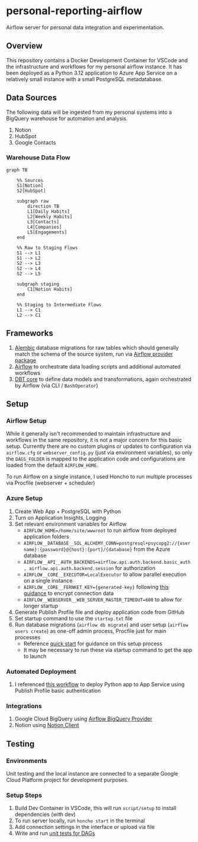 # personal-reporting-airflow

Airflow server for personal data integration and experimentation.

## Overview

This repository contains a Docker Development Container for VSCode and the infrastructure and workflows for my personal airflow instance. It has been deployed as a Python 3.12 application to Azure App Service on a relatively small instance with a small PostgreSQL metadatabase.

## Data Sources

The following data will be ingested from my personal systems into a BigQuery warehouse for automation and analysis.

1. Notion
2. HubSpot
3. Google Contacts

### Warehouse Data Flow

```mermaid
graph TB

    %% Sources
    S1[Notion]
    S2[HubSpot]

    subgraph raw
        direction TB
        L1[Daily Habits]
        L2[Weekly Habits]
        L3[Contacts]
        L4[Companies]
        L5[Engagements]
    end

    %% Raw to Staging Flows
    S1 --> L1
    S1 --> L2
    S2 --> L3
    S2 --> L4
    S2 --> L5

    subgraph staging
        C1[Notion Habits]
    end

    %% Staging to Intermediate Flows
    L1 --> C1
    L2 --> C1
```

## Frameworks

1. [Alembic](https://alembic.sqlalchemy.org/en/latest/) database migrations for raw tables which should generally match the schema of the source system, run via [Airflow provider package](https://pypi.org/project/airflow-provider-alembic/)
2. [Airflow](https://airflow.apache.org/) to orchestrate data loading scripts and additional automated workflows
3. [DBT core](https://docs.getdbt.com/) to define data models and transformations, again orchestrated by Airflow (via CLI / `BashOperator`) 


## Setup

### Airflow Setup

While it generally isn't recommended to maintain infrastructure and workflows in the same repository, it is not a major concern for this basic setup. Currently there are no custom plugins or updates to configuration via `airflow.cfg` or `webserver_config.py` (just via environment variables), so only the `DAGS_FOLDER` is mapped to the application code and configurations are loaded from the default `AIRFLOW_HOME`.

To run Airflow on a single instance, I used Honcho to run multiple processes via Procfile (webserver + scheduler)

### Azure Setup

1. Create Web App + PostgreSQL with Python
2. Turn on Application Insights, Logging
3. Set relevant environment variables for Airflow
    - `AIRFLOW_HOME=/home/site/wwwroot` to run airflow from deployed application folders
    - `AIRFLOW__DATABASE__SQL_ALCHEMY_CONN=postgresql+psycopg2://{username}:{password}@{host}:{port}/{database}` from the Azure database
    - `AIRFLOW__API__AUTH_BACKENDS=airflow.api.auth.backend.basic_auth, airflow.api.auth.backend.session` for authorization
    - `AIRFLOW__CORE__EXECUTOR=LocalExecutor` to allow parallel execution on a single instance
    - `AIRFLOW__CORE__FERNKET_KEY={generated-key}` following [this guidance](https://airflow.apache.org/docs/apache-airflow/1.10.8/howto/secure-connections.html) to encrypt connection data
    - `AIRFLOW__WEBSERVER__WEB_SERVER_MASTER_TIMEOUT=600` to allow for longer startup
4. Generate Publish Profile file and deploy application code from GitHub
5. Set startup command to use the `startup.txt` file
6. Run database migrations (`airflow db migrate`) and user setup (`airflow users create`) as one-off admin process, Procfile just for main processes
    - Reference [quick start](https://airflow.apache.org/docs/apache-airflow/stable/start.html) for guidance on this setup process
    - It may be necessary to run these via startup command to get the app to launch 

### Automated Deployment

1. I referenced [this workflow](https://learn.microsoft.com/en-us/azure/app-service/deploy-github-actions?tabs=applevel%2Cpython%2Cpythonn) to deploy Python app to App Service using Publish Profile basic authentication

### Integrations

1. Google Cloud BigQuery using [Airflow BigQuery Provider](https://airflow.apache.org/docs/apache-airflow-providers-google/stable/operators/cloud/bigquery.html#upsert-table)
2. Notion using [Notion Client](https://pypi.org/project/notion-client/)

## Testing

### Environments

Unit testing and the local instance are connected to a separate Google Cloud Platform project for development purposes.

### Setup Steps

1. Build Dev Container in VSCode, this will run `script/setup` to install dependencies (with dev)
2. To run server locally, run `honcho start` in the terminal
3. Add connection settings in the interface or upload via file
4. Write and run [unit tests for DAGs](https://airflow.apache.org/docs/apache-airflow/stable/best-practices.html#unit-tests)